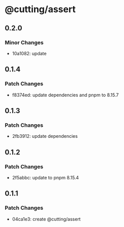 # @cutting/assert

## 0.2.0

### Minor Changes

- 10a1082: update

## 0.1.4

### Patch Changes

- f8374ed: update dependencies and pnpm to 8.15.7

## 0.1.3

### Patch Changes

- 2fb3912: update dependencies

## 0.1.2

### Patch Changes

- 2f5abbc: update to pnpm 8.15.4

## 0.1.1

### Patch Changes

- 04ca1e3: create @cutting/assert
